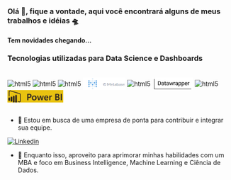 ### Olá 👋, fique a vontade, aqui você encontrará alguns de meus trabalhos e idéias  🛸
#### Tem novidades chegando...


### Tecnologias utilizadas para Data Science e Dashboards

<div style="display: inline_block"><br/>
  <img align="center" alt="html5" src="https://img.shields.io/badge/Python-3776AB?style=for-the-badge&logo=python&logoColor=white" />
  <img align="center" alt="html5" src="https://img.shields.io/badge/Tableau-E97627?style=for-the-badge&logo=Tableau&logoColor=white" />
  <img align="center" alt="html5" src="https://img.shields.io/badge/R-276DC3?style=for-the-badge&logo=r&logoColor=white">
  <img align="center" alt="html5" src = "img/Logo.PNG?style=for-the-badge&logo=r&logoColor=white" height=28 />
  <img align="center" alt="html5" src = "https://img.shields.io/badge/MySQL-005C84?style=for-the-badge&logo=mysql&logoColor=white" />
  <img align="center" alt="html5" src = "img/datawrapper.PNG?style=for-the-badge&logo=r&logoColor=white" height=28 />
  <img align="center" alt="html5" src = "https://img.shields.io/badge/SQLite-07405E?style=for-the-badge&logo=sqlite&logoColor=white" />
  <img align="center" alt="html5" src = "img/PowerBI.PNG?style=for-the-badge&logo=r&logoColor=white" height=28 />  
    
 </div><br/>


- 🔭 Estou em busca de uma empresa de ponta para contribuir e integrar sua equipe.

[![Linkedin](https://img.shields.io/badge/LinkedIn-0077B5?style=for-the-badge&logo=linkedin&logoColor=white)](https://www.linkedin.com/in/nilton-c-b6ab2484/)

- 🌱 Enquanto isso, aproveito para aprimorar minhas habilidades com um MBA e foco em Business Intelligence, Machine Learning e Ciência de Dados.

